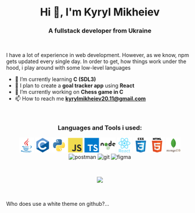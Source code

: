 <h1 align="center">Hi 👋, I'm Kyryl Mikheiev</h1>
<h3 align="center">A fullstack developer from Ukraine</h3>
<br>
<p>I have a lot of experience in web development. However, as we know, npm gets updated every single day. In order to get, how things work under the hood, i play around with some low-level languages</p>

- 🌱 I’m currently learning **C (SDL3)**
- 🍴 I plan to create a **goal tracker app** using **React** 
- 🔭 I’m currently working on **Chess game in C**
- 📫 How to reach me **kyrylmikheiev20.11@gmail.com**

<br>

<h3 align="center">Languages and Tools i used:</h3>
<p align="center">   
  <img src="https://raw.githubusercontent.com/devicons/devicon/master/icons/java/java-original.svg" alt="java" width="40" height="40"/> 
  <img src="https://raw.githubusercontent.com/devicons/devicon/master/icons/c/c-original.svg" alt="c" width="40" height="40"/> 
  <img src="https://raw.githubusercontent.com/devicons/devicon/master/icons/python/python-original.svg" alt="python" width="40" height="40"/> 
  <img src="https://raw.githubusercontent.com/devicons/devicon/master/icons/javascript/javascript-original.svg" alt="javascript" width="40" height="40"/> 
  <img src="https://raw.githubusercontent.com/devicons/devicon/master/icons/typescript/typescript-original.svg" alt="typescript" width="40" height="40"/> 
  <img src="https://raw.githubusercontent.com/devicons/devicon/master/icons/nodejs/nodejs-original-wordmark.svg" alt="nodejs" width="40" height="40"/> 
  <img src="https://raw.githubusercontent.com/devicons/devicon/master/icons/react/react-original-wordmark.svg" alt="react" width="40" height="40"/> 
  <img src="https://raw.githubusercontent.com/devicons/devicon/master/icons/css3/css3-original-wordmark.svg" alt="css3" width="40" height="40"/> 
  <img src="https://raw.githubusercontent.com/devicons/devicon/master/icons/html5/html5-original-wordmark.svg" alt="html5" width="40" height="40"/> 
  <img src="https://raw.githubusercontent.com/devicons/devicon/master/icons/mongodb/mongodb-original-wordmark.svg" alt="mongodb" width="40" height="40"/> 
  <img src="https://www.vectorlogo.zone/logos/getpostman/getpostman-icon.svg" alt="postman" width="40" height="40"/> 
  <img src="https://www.vectorlogo.zone/logos/git-scm/git-scm-icon.svg" alt="git" width="40" height="40"/> 
  <img src="https://www.vectorlogo.zone/logos/figma/figma-icon.svg" alt="figma" width="40" height="40"/> 
</p>

<br>

<p align="center">
  <img src="https://github-readme-stats.vercel.app/api/top-langs/?username=KyrylMikheiev&theme=dark&hide_border=false&include_all_commits=false&count_private=false&layout=compact">
</p>

<br>

<p>Who does use a white theme on github?...</p>
